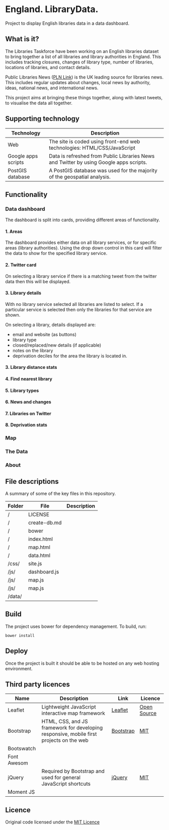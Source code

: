 # England.  LibraryData.

Project to display English libraries data in a data dashboard.

## What is it?

The Libraries Taskforce have been working on an English libraries dataset to bring together a list of all libraries and library authorities in England.  This includes tracking closures, changes of library type, number of libraries, locations of libraries, and contact details.

Public Libraries News ([PLN Link](http://www.publiclibrariesnews.com)) is the UK leading source for libraries news.  This includes regular updates about changes, local news by authority, ideas, national news, and international news.

This project aims at bringing these things together, along with latest tweets, to visualise the data all together.

## Supporting technology

| Technology | Description |
| ---------- | ----------- |
| Web | The site is coded using front-end web technologies: HTML/CSS/JavaScript |
| Google apps scripts | Data is refreshed from Public Libraries News and Twitter by using Google apps scripts. |
| PostGIS database | A PostGIS database was used for the majority of the geospatial analysis. |

## Functionality

### Data dashboard

The dashboard is split into cards, providing different areas of functionality.

#### 1. Areas

The dashboard provides either data on all library services, or for specific areas (library authorities).  Using the drop down control in this card will filter the data to show for the specified library service.

#### 2. Twitter card

On selecting a library service if there is a matching tweet from the twitter data then this will be displayed.  

#### 3. Library details

With no library service selected all libraries are listed to select.  If a particular service is selected then only the libraries for that service are shown.

On selecting a library, details displayed are:

- email and website (as buttons)
- library type
- closed/replaced/new details (if applicable)
- notes on the library
- deprivation deciles for the area the library is located in.

#### 3. Library distance stats



#### 4. Find nearest library


#### 5. Library types


#### 6. News and changes


#### 7. Libraries on Twitter


#### 8. Deprivation stats

### Map


### The Data


### About 


## File descriptions

A summary of some of the key files in this repository.

| Folder | File | Description |
| ------ | ---- | ----------- |
| / | LICENSE |  |
| / | create-db.md |  |
| / | bower |  |
| / | index.html |  |
| / | map.html |  |
| / | data.html |  |
| /css/ | site.js |  |
| /js/ | dashboard.js |  |
| /js/ | map.js |  |
| /js/ | map.js |  |
| /data/ |  |  |

## Build

The project uses bower for dependency management.  To build, run:

```
bower install
```

## Deploy

Once the project is built it should be able to be hosted on any web hosting environment.

## Third party licences

| Name | Description | Link | Licence |
| ---- | ----------- | ---- | ------- |
| Leaflet | Lightweight JavaScript interactive map framework | [Leaflet](http://leafletjs.com/) | [Open Source](https://github.com/Leaflet/Leaflet/blob/master/LICENSE) |
| Bootstrap | HTML, CSS, and JS framework for developing responsive, mobile first projects on the web | [Bootstrap](http://getbootstrap.com/) | [MIT](https://github.com/twbs/bootstrap/blob/master/LICENSE) |
| Bootswatch |  |  |  |
| Font Awesom |  |  |  |
| jQuery | Required by Bootstrap and used for general JavaScript shortcuts | [jQuery](https://jquery.com/) | [MIT](https://github.com/twbs/bootstrap/blob/master/LICENSE) |
| Moment JS |  |  |  |

## Licence

Original code licensed under the [MIT Licence](LICENSE)